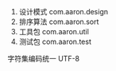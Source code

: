 1. 设计模式 com.aaron.design
2. 排序算法 com.aaron.sort
3. 工具包 com.aaron.util
4. 测试包 com.aaron.test


字符集编码统一 UTF-8